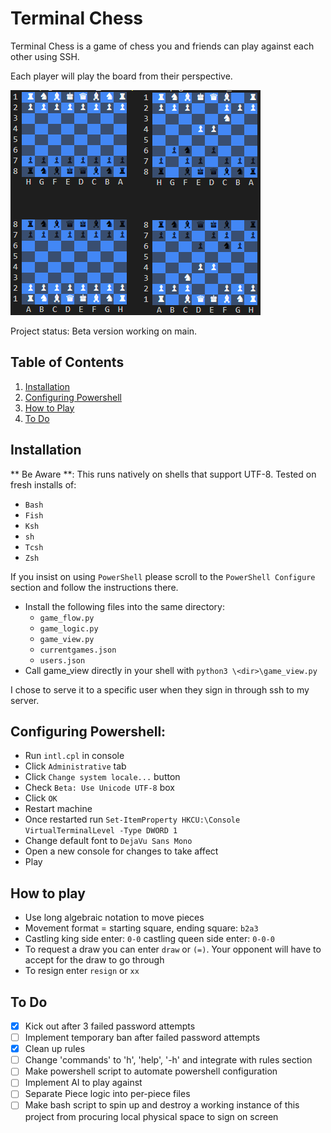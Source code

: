 # **Terminal Chess**

Terminal Chess is a game of chess you and friends can play against each other
using SSH.

Each player will play the board from their perspective.

<img src="./images/example.png">

Project status: Beta version working on main.

## Table of Contents

1. [Installation](#installation) 
2. [Configuring Powershell](#configuring-powershell) 
3. [How to Play](#how-to-play)
4. [To Do](#to-do)



## Installation 
** Be Aware **:
This runs natively on shells that support UTF-8. 
Tested on fresh installs of:
* `Bash`
* `Fish`
* `Ksh`
* `sh`
* `Tcsh`
* `Zsh`

If you insist on using `PowerShell` please scroll to the `PowerShell Configure` section and follow the instructions there. 

* Install the following files into the same directory:
  * `game_flow.py`
  * `game_logic.py`
  * `game_view.py`
  * `currentgames.json`
  * `users.json`
* Call game_view directly in your shell with `python3 \<dir>\game_view.py`

I chose to serve it to a specific user when they sign in through ssh to my server. 

## Configuring Powershell:

* Run `intl.cpl` in console
* Click `Administrative` tab
* Click `Change system locale...` button
* Check `Beta: Use Unicode UTF-8` box
* Click `OK`
* Restart machine
* Once restarted run `Set-ItemProperty HKCU:\Console VirtualTerminalLevel -Type DWORD 1`
* Change default font to `DejaVu Sans Mono`
* Open a new console for changes to take affect
* Play

## How to play

* Use long algebraic notation to move pieces
* Movement format = starting square, ending square: `b2a3`
* Castling king side enter: `0-0` castling queen side enter: `0-0-0`
* To request a draw you can enter `draw` or `(=)`. Your opponent will have to 
  accept for the draw to go through
* To resign enter `resign` or `xx`


## To Do

- [X] Kick out after 3 failed password attempts
- [ ] Implement temporary ban after failed password attempts
- [X] Clean up rules
- [ ] Change 'commands' to 'h', 'help', '-h' and integrate with rules section
- [ ] Make powershell script to automate powershell configuration
- [ ] Implement AI to play against
- [ ] Separate Piece logic into per-piece files
- [ ] Make bash script to spin up and destroy a working instance of this project from procuring local physical space to sign on screen